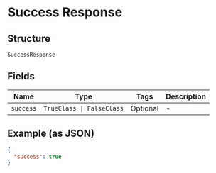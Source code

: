 
# Success Response

## Structure

`SuccessResponse`

## Fields

| Name | Type | Tags | Description |
|  --- | --- | --- | --- |
| `success` | `TrueClass \| FalseClass` | Optional | - |

## Example (as JSON)

```json
{
  "success": true
}
```

